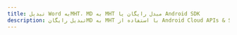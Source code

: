 ---title: تبدیل Word بهMHT، MD به MHT مبدل رایگان یا Android SDKdescription: تبدیل رایگانMD به MHT با استفاده از Android Cloud APIs & SDK. همچنین اسناد Microsoft Word و OpenOffice را در Cloud ایجاد، ویرایش و رندر کنید.---